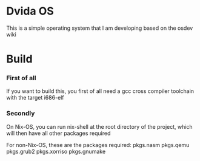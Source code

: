 <h1>Dvida OS</h1>

This is a simple operating system that I am developing based on the osdev wiki

<h1>Build</h1>

<h3>First of all</h3>
If you want to build this, you first of all need a gcc cross compiler toolchain with the target i686-elf

<h3>Secondly</h3>
On Nix-OS, you can run nix-shell at the root directory of the project, which will then have all other packages required

For non-Nix-OS, these are the packages required:
pkgs.nasm
pkgs.qemu
pkgs.grub2
pkgs.xorriso
pkgs.gnumake